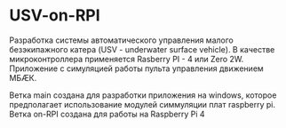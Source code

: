 # USV-on-RPI
Разработка системы автоматического управления малого безэкипажного катера (USV - underwater surface vehicle). В качестве микроконтроллера применяется Rasberry PI - 4 или Zero 2W.
Приложение с симуляцией работы пульта управления движением МБӔК.

Ветка main создана для разработки приложения на windows, которое предполагает использование модулей симмуляции плат raspberry pi.
Ветка on-RPI создана для работы на Raspberry Pi 4
